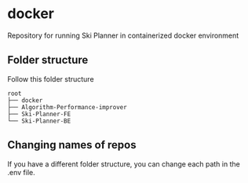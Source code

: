 # docker
Repository for running Ski Planner in containerized docker environment

## Folder structure
Follow this folder structure

```
root
├── docker
├── Algorithm-Performance-improver
├── Ski-Planner-FE
└── Ski-Planner-BE
```

## Changing names of repos
If you have a different folder structure, you can change each path in the .env file.
